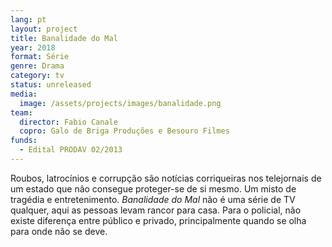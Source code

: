 ```yaml
---
lang: pt
layout: project
title: Banalidade do Mal
year: 2018
format: Série
genre: Drama
category: tv
status: unreleased
media:
  image: /assets/projects/images/banalidade.png
team:
  director: Fabio Canale
  copro: Galo de Briga Produções e Besouro Filmes
funds:
  - Edital PRODAV 02/2013
---
```


Roubos, latrocínios e corrupção são notícias corriqueiras nos telejornais de um estado que não consegue proteger-se de si mesmo. Um misto de tragédia e entretenimento. _Banalidade do Mal_ não é uma série de TV qualquer, aqui as pessoas levam rancor para casa. Para o policial, não existe diferença entre público e privado, principalmente quando se olha para onde não se deve.
